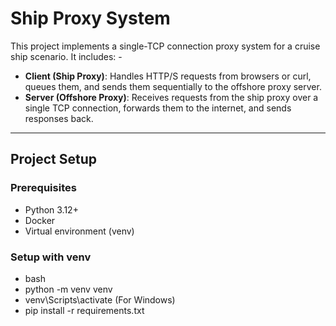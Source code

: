 # Ship Proxy System 
This project implements a single-TCP connection proxy system for a cruise ship scenario. It includes: - 
- **Client (Ship Proxy)**: Handles HTTP/S requests from browsers or curl, queues them, and sends them sequentially to the offshore proxy server. 
- **Server (Offshore Proxy)**: Receives requests from the ship proxy over a single TCP connection, forwards them to the internet, and sends responses back.

--- 

## Project Setup 

### Prerequisites 
- Python 3.12+
- Docker
- Virtual environment (venv)

  
### Setup with venv
- bash
- python -m venv venv
- venv\Scripts\activate      (For Windows)
- pip install -r requirements.txt
